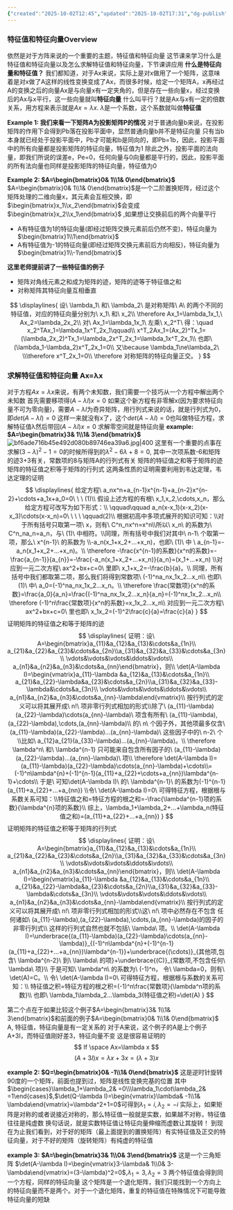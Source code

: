 ```yaml
---
{"created":"2025-10-02T12:45","updated":"2025-10-02T17:31","dg-publish":true,"permalink":"/math/Linear Algebra/Lecture 21 特征值和特征向量/","dgPassFrontmatter":true,"noteIcon":""}
---
```


### 特征值和特征向量Overview
依然是对于方阵来说的一个重要的主题，特征值和特征向量
这节课来学习什么是特征值和特征向量以及怎么求解特征值和特征向量，下节课讲应用
**什么是特征向量和特征值？**
我们都知道，对于Ax来说，实际上是对x做用了一个矩阵，这意味着是对x做了A这样的线性变换变成了Ax，而很多时候，给定一个矩阵A，x再经过A的变换之后的向量Ax是与向量x有一定夹角的，但是存在一些向量x，经过变换后的Ax与x平行，这一些向量就叫**特征向量**
什么叫平行？就是Ax与x有一定的倍数关系，用方程来表示就是$Ax=\lambda x$.
$\lambda$是一个系数，这个系数就叫做**特征值**

**Example 1: 我们来看一下矩阵A为投影矩阵P的情况**
对于普通向量b来说，在投影矩阵的作用下会得到Pb落在投影平面中，显然普通向量b并不是特征向量
只有当b本身就已经处于投影平面中，Pb才可能和b是同向的，即Pb=1b，因此，投影平面中的所有向量都是投影矩阵的特征向量，特征值为1
除此之外，投影平面的法向量，即我们所说的误差e，Pe=0，任何向量与0向量都是平行的，因此，投影平面的所有法向量也同样是投影矩阵的特征向量，特征值为0

**Example 2: $A=\begin{bmatrix}0& 1\\1& 0\end{bmatrix}$**
$A=\begin{bmatrix}0& 1\\1& 0\end{bmatrix}$是一个二阶置换矩阵，经过这个矩阵处理的二维向量x，其元素会互相交换，即$\begin{bmatrix}x_1\\x_2\end{bmatrix}$会变成$\begin{bmatrix}x_2\\x_1\end{bmatrix}$ ,如果想让交换前后的两个向量平行
- A有特征值为1的特征向量(即经过矩阵交换元素前后仍然不变)，特征向量为$\begin{bmatrix}1\\1\end{bmatrix}$
- A有特征值为-1的特征向量(即经过矩阵交换元素前后方向相反)，特征向量为$\begin{bmatrix}1\\-1\end{bmatrix}$

**这里老师提前讲了一些特征值的例子**
- 矩阵对角线元素之和成为矩阵的迹，矩阵的迹等于特征值之和
- 对称矩阵其特征向量互相垂直

$$
\displaylines{
设\ \lambda_1\ 和\ \lambda_2\ 是对称矩阵\ A\ 的两个不同的特征值，对应的特征向量分别为\ x_1\ 和\ x_2\\
\therefore Ax_1=\lambda_1x_1,\ Ax_2=\lambda_2x_2\\
对\ Ax_1=\lambda_1x_1\ 左乘\ x_2^T\ 得：\quad x_2^TAx_1=\lambda_1x^T_2x_1\qquad\\
x^T_2Ax_1=(Ax_2)^Tx_1=(\lambda_2x_2)^Tx_1=\lambda_2x^T_2x_1=\lambda_1x^T_2x_1\\
也即\ (\lambda_1-\lambda_2)x^T_2x_1=0\\
又\because \lambda_1\ne\lambda_2\ \\\therefore x^T_2x_1=0\\
\therefore 对称矩阵的特征向量正交。
}
$$



### 求解特征值和特征向量 Ax=λx
对于方程$Ax=\lambda x$来说，有两个未知数，我们需要一个技巧从一个方程中解出两个未知数
首先需要移项得$(A-\lambda I)x=0$ 
如果这个新方程有非零解x(因为要求特征向量不可为零向量)，需要$A-\lambda I$为奇异矩阵，用行列式来说的话，就是行列式为0，即$det(A-\lambda I)=0$
这样一来就没有x了，这个$det(A-\lambda I)=0$也叫做特征方程，求解特征值λ然后带回$(A-\lambda I)x=0$ 求解零空间就是特征向量
**example: $A=\begin{bmatrix}3& 1\\1& 3\end{bmatrix}$**
![bf6ade716b45e492d080b89746ea39a6.jpg|400](/img/user/accessory/bf6ade716b45e492d080b89746ea39a6.jpg)
这里有一个重要的点事在求解$(3-\lambda)^2-1=0$的时候所得到的$\lambda^2-6\lambda+8=0$, 其中一次项系数-6和矩阵的迹3+3有关，常数项的8与矩阵A的行列式有关
矩阵的特征值之和等于矩阵的迹
矩阵的特征值之积等于矩阵的行列式
这两条性质的证明需要利用到韦达定理，韦达定理的证明
$$
\displaylines{
给定方程\ a_nx^n+a_{n-1}x^{n-1}+a_{n-2}x^{n-2}+\cdots+a_1x+a_0=0\ \ \ (1)\\
假设上述方程的有根\ x_1,x_2,\cdots,x_n，那么给定方程可改写为如下形式：\\
\qquad\qquad a_n(x-x_1)(x-x_2)(x-x_3)\cdots(x-x_n)=0\ \ \ \ \qquad(2)\\
根据初高中多项式展开的知识可知：\\对于所有括号只取第一项\ x，则有\ C^n_nx^n=x^n\\所以\ x_n\ 的系数为\ C^n_na_n=a_n，与\ (1)\ 中相符。\\同理，所有括号中我们对其中\ n-1\ 个取第一项，那么\ x^{n-1}\ 的系数为 \\-a_n(x_1+x_2+...+x_n)，也即\ (1)\ 中 \ a_{n-1}=-a_n(x_1+x_2+...+x_n)。\\
\therefore -\frac{x^{n-1}的系数}{x^n的系数}=-\frac{a_{n-1}}{a_{n}}=-\frac{-a_n(x_1+x_2+...+x_n)}{a_n}=(x_1+...+x_n)
\\对应到一元二次方程\ ax^2+bx+c=0\ 里即\ x_1+x_2=-\frac{b}{a}。\\
同理，所有括号中我们都取第二项，那么我们将得到常数项\ (-1)^na_nx_1x_2...x_n\\
也即\ (1)\ 中\ a_0=(-1)^na_nx_1x_2...x_n。\\
\therefore \frac{常数项}{x^n的系数}=\frac{a_0}{a_n}=\frac{(-1)^na_nx_1x_2...x_n}{a_n}=(-1)^nx_1x_2...x_n\\
\therefore  (-1)^n\frac{常数项}{x^n的系数}=x_1x_2...x_n\\
对应到一元二次方程\ ax^2+bx+c=0\ 里也即\ x_1x_2=(-1)^2\frac{c}{a}=\frac{c}{a}
}
$$
证明矩阵的特征值之和等于矩阵的迹
$$
\displaylines{
证明：设\ A=\begin{bmatrix}a_{11}&a_{12}&a_{13}&\cdots&a_{1n}\\
a_{21}&a_{22}&a_{23}&\cdots&a_{2n}\\a_{31}&a_{32}&a_{33}&\cdots&a_{3n}\\
\vdots&\vdots&\vdots&\ddots&\vdots\\
a_{n1}&a_{n2}&a_{n3}&\cdots&a_{nn}\end{bmatrix}，则\\
\det(A-\lambda I)=\begin{vmatrix}a_{11}-\lambda &a_{12}&a_{13}&\cdots&a_{1n}\\
a_{21}&a_{22}-\lambda&a_{23}&\cdots&a_{2n}\\a_{31}&a_{32}&a_{33}-\lambda&\cdots&a_{3n}\\
\vdots&\vdots&\vdots&\ddots&\vdots\\
a_{n1}&a_{n2}&a_{n3}&\cdots&a_{nn}-\lambda\end{vmatrix}\\
按行列式的定义可以将其展开成\ n!\ 项非零行列式相加的形式\\除了\ 
(a_{11}-\lambda)(a_{22}-\lambda)\cdots(a_{nn}-\lambda)\ 项含有所有\ (a_{11}-\lambda),(a_{22}-\lambda),\cdots,(a_{nn}-\lambda)\\
的\ n\ 个因子外，其他项最多仅含\ (a_{11}-\lambda)(a_{22}-\lambda)...(a_{nn}-\lambda)\ 这些因子中的\ n-2\ 个\\比如\ a_{12}a_{21}(a_{33}-\lambda)...(a_{nn}-\lambda)。\\
\therefore \lambda^n\ 和\ \lambda^{n-1} 只可能来自包含所有因子的\ (a_{11}-\lambda)(a_{22}-\lambda)...(a_{nn}-\lambda)\ 项\\
\therefore \det(A-\lambda I)=(a_{11}-\lambda)(a_{22}-\lambda)\cdots(a_{nn}-\lambda)+\cdots\\=(-1)^n\lambda^{n}+(-1)^{n-1}(a_{11}+a_{22}+\cdots+a_{nn})\lambda^{n-1}+\cdots\\
于是\ 可知\det(A-\lambda I)\ 的\ \lambda^{n-1}\ 的系数为(-1)^{n-1}(a_{11}+a_{22}+...+a_{nn})
\\令\ \det(A-\lambda I)=0\ 可得特征方程，根据根与系数关系可知：\\特征值之和=特征方程的根之和=-\frac{\lambda^{n-1}项的系数}{\lambda^{n}项的系数}\\
综上，\lambda_1+\lambda_2+...+\lambda_n(特征值之和)=(a_{11}+a_{22}+...+a_{nn})
}
$$
证明矩阵的特征值之积等于矩阵的行列式
$$
\displaylines{
证明：设\ A=\begin{bmatrix}a_{11}&a_{12}&a_{13}&\cdots&a_{1n}\\
a_{21}&a_{22}&a_{23}&\cdots&a_{2n}\\a_{31}&a_{32}&a_{33}&\cdots&a_{3n}\\
\vdots&\vdots&\vdots&\ddots&\vdots\\
a_{n1}&a_{n2}&a_{n3}&\cdots&a_{nn}\end{bmatrix}，则\\
\det(A-\lambda I)=\begin{vmatrix}a_{11}-\lambda &a_{12}&a_{13}&\cdots&a_{1n}\\
a_{21}&a_{22}-\lambda&a_{23}&\cdots&a_{2n}\\a_{31}&a_{32}&a_{33}-\lambda&\cdots&a_{3n}\\
\vdots&\vdots&\vdots&\ddots&\vdots\\
a_{n1}&a_{n2}&a_{n3}&\cdots&a_{nn}-\lambda\end{vmatrix}\\
按行列式的定义可以将其展开成\ n!\ 项非零行列式相加的形式\\这\ n!\ 项中必然存在不包含
任何诸如\ (a_{11}-\lambda),(a_{22}-\lambda),\cdots,(a_{nn}-\lambda)的因子的非零行列式\\
这样的行列式自然也就不包括\ \lambda\ 项。\\
\det(A-\lambda I)=\underbrace{(a_{11}-\lambda)(a_{22}-\lambda)\cdots(a_{nn}-\lambda)}_{(-1)^n\lambda^{n}+(-1)^{n-1}(a_{11}+a_{22}+...+a_{nn})\lambda^{n-1}}+\underbrace{(\cdots)}_{其他项,包含\ \lambda^{n-2}\ 到\ \lambda\ 的项}+\underbrace{(C)}_{常数项,不包含任何\ \lambda\ 项}\\
于是可知\ \lambda^n\ 的系数为\ (-1)^n， 令\ \lambda=0，则有\ \det(A)=C。\\
令\ \det(A-\lambda I)=0\ 可得特征方程，根据根与系数的关系可知：\\
特征值之积=特征方程的根之积=(-1)^n\frac{常数项}{\lambda^n项的系数}\\
也即\ \lambda_1\lambda_2...\lambda_3(特征值之积)=\det(A)
}
$$

第二个点在于如果比较这个例子$A=\begin{bmatrix}3& 1\\1& 3\end{bmatrix}$和前面的例子$A=\begin{bmatrix}0& 1\\1& 0\end{bmatrix}$ A, 特征值，特征向量是有一定关系的
对于A来说，这个例子的A是上个例子A+3I，而特征值刚好差3，特征向量不变
这是很容易证明的
$$
If \space Ax=\lambda x
$$
$$
(A+3I)x=\lambda x+3x=(\lambda+3)x
$$

**example 2: $Q=\begin{bmatrix}0& -1\\1& 0\end{bmatrix}$**
这是逆时针旋转90度的一个矩阵，前面也提到过，矩阵是线性变换完基的位置
其中$\begin{cases}\lambda_1+\lambda_2& =0\\\lambda_1\cdot\lambda_2& =1\end{cases}$,$\det(Q-\lambda I)=\begin{vmatrix}\lambda& -1\\1& \lambda\end{vmatrix}=\lambda^2+1=0$可得到$\lambda_1=i, \lambda_2=-i$
实际上，如果矩阵是对称的或者说接近对称的，那么特征值一般就是实数，如果越不对称，特征值往往是纯虚数
换句话说，就是实数特征值让特征向量伸缩而虚数让其旋转！
到现在为止我们看到，对于好的矩阵（最上面提到的置换矩阵）有实特征值及正交的特征向量，对于不好的矩阵（旋转矩阵）有纯虚的特征值

**example 3: $A=\begin{bmatrix}3& 1\\0& 3\end{bmatrix}$**
这是一个三角矩阵
$\det(A-\lambda I)=\begin{vmatrix}3-\lambda& 1\\0& 3-\lambda\end{vmatrix}=(3-\lambda)^2=0$,$\lambda _1=3,\lambda_2=3$
两个特征值会得到同一个方程，同样的特征向量
这个矩阵是一个退化矩阵，我们只能找到一个方向上的特征向量而不是两个。对于一个退化矩阵，重复的特征值在特殊情况下可能导致特征向量的短缺
